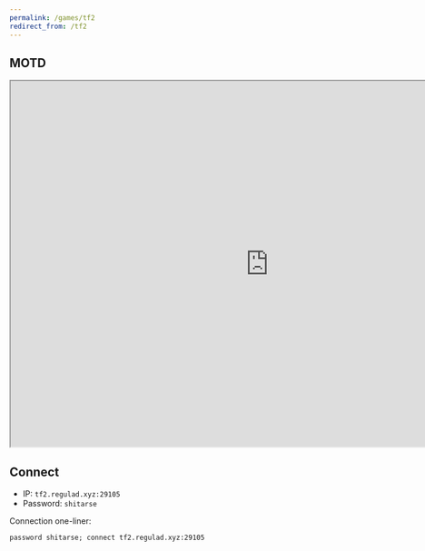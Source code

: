 ```yaml
---
permalink: /games/tf2
redirect_from: /tf2
---
```

## MOTD
<iframe src="https://www.regulad.xyz/motd" style="width: 907px; height: 645px;"></iframe>

## Connect
* IP: `tf2.regulad.xyz:29105`
* Password: `shitarse`

Connection one-liner:
```
password shitarse; connect tf2.regulad.xyz:29105
```
